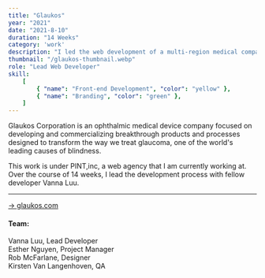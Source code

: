 ```yaml
---
title: "Glaukos"
year: "2021"
date: "2021-8-10"
duration: "14 Weeks"
category: 'work'
description: "I led the web development of a multi-region medical company that pioneers the global glaucoma market and helped them rebrand its website to show its company's modern and lively side."
thumbnail: "/glaukos-thumbnail.webp"
role: "Lead Web Developer"
skill:
    [
        { "name": "Front-end Development", "color": "yellow" },
        { "name": "Branding", "color": "green" },
    ]
---
```


Glaukos Corporation is an ophthalmic medical device company focused on developing and commercializing breakthrough products and processes designed to transform the way we treat glaucoma, one of the world's leading causes of blindness.

This work is under PINT,inc, a web agency that I am currently working at. Over the course of 14 weeks, I lead the development process with fellow developer Vanna Luu.

<hr/>

<a target="_blank" rel="noopener noreferrer" href="http://glaukos.com/"> -> glaukos.com </a>

#### Team:

Vanna Luu, Lead Developer<br>
Esther Nguyen, Project Manager<br>
Rob McFarlane, Designer<br>
Kirsten Van Langenhoven, QA<br>
